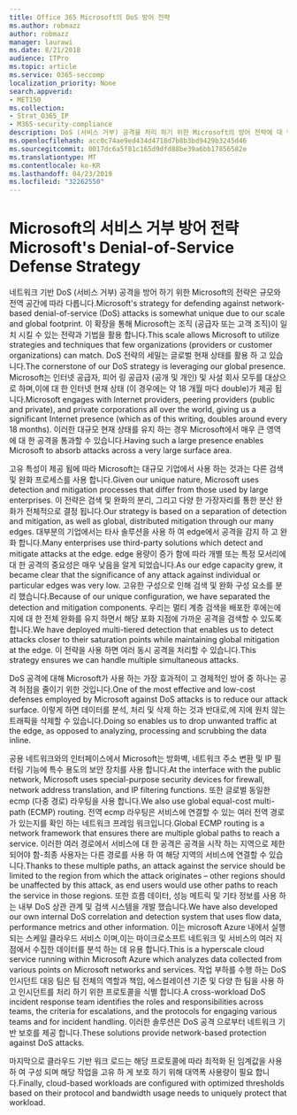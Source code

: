 ```yaml
---
title: Office 365 Microsoft의 DoS 방어 전략
ms.author: robmazz
author: robmazz
manager: laurawi
ms.date: 8/21/2018
audience: ITPro
ms.topic: article
ms.service: O365-seccomp
localization_priority: None
search.appverid:
- MET150
ms.collection:
- Strat_O365_IP
- M365-security-compliance
description: DoS (서비스 거부) 공격을 처리 하기 위한 Microsoft의 방어 전략에 대 한 개요입니다.
ms.openlocfilehash: acc0c74ae9ed434d4718d7b8b3bd9429b3245d46
ms.sourcegitcommit: 0017dc6a5f81c165d9dfd88be39a6bb17856582e
ms.translationtype: MT
ms.contentlocale: ko-KR
ms.lasthandoff: 04/23/2019
ms.locfileid: "32262550"
---
```

# <a name="microsofts-denial-of-service-defense-strategy"></a><span data-ttu-id="c1148-103">Microsoft의 서비스 거부 방어 전략</span><span class="sxs-lookup"><span data-stu-id="c1148-103">Microsoft's Denial-of-Service Defense Strategy</span></span>

<span data-ttu-id="c1148-104">네트워크 기반 DoS (서비스 거부) 공격을 방어 하기 위한 Microsoft의 전략은 규모와 전역 공간에 따라 다릅니다.</span><span class="sxs-lookup"><span data-stu-id="c1148-104">Microsoft's strategy for defending against network-based denial-of-service (DoS) attacks is somewhat unique due to our scale and global footprint.</span></span> <span data-ttu-id="c1148-105">이 확장을 통해 Microsoft는 조직 (공급자 또는 고객 조직)이 일치 시킬 수 있는 전략과 기법을 활용 합니다.</span><span class="sxs-lookup"><span data-stu-id="c1148-105">This scale allows Microsoft to utilize strategies and techniques that few organizations (providers or customer organizations) can match.</span></span> <span data-ttu-id="c1148-106">DoS 전략의 세밀는 글로벌 현재 상태를 활용 하 고 있습니다.</span><span class="sxs-lookup"><span data-stu-id="c1148-106">The cornerstone of our DoS strategy is leveraging our global presence.</span></span> <span data-ttu-id="c1148-107">Microsoft는 인터넷 공급자, 피어 링 공급자 (공개 및 개인) 및 사설 회사 모두를 대상으로 하며,이에 대 한 인터넷 현재 상태 (이 경우에는 약 18 개월 마다 double)가 제공 됩니다.</span><span class="sxs-lookup"><span data-stu-id="c1148-107">Microsoft engages with Internet providers, peering providers (public and private), and private corporations all over the world, giving us a significant Internet presence (which as of this writing, doubles around every 18 months).</span></span> <span data-ttu-id="c1148-108">이러한 대규모 현재 상태를 유지 하는 경우 Microsoft에서 매우 큰 영역에 대 한 공격을 통과할 수 있습니다.</span><span class="sxs-lookup"><span data-stu-id="c1148-108">Having such a large presence enables Microsoft to absorb attacks across a very large surface area.</span></span>

<span data-ttu-id="c1148-109">고유 특성이 제공 됨에 따라 Microsoft는 대규모 기업에서 사용 하는 것과는 다른 검색 및 완화 프로세스를 사용 합니다.</span><span class="sxs-lookup"><span data-stu-id="c1148-109">Given our unique nature, Microsoft uses detection and mitigation processes that differ from those used by large enterprises.</span></span> <span data-ttu-id="c1148-110">이 전략은 검색 및 완화의 분리, 그리고 다양 한 가장자리를 통한 분산 완화가 전체적으로 결정 됩니다.</span><span class="sxs-lookup"><span data-stu-id="c1148-110">Our strategy is based on a separation of detection and mitigation, as well as global, distributed mitigation through our many edges.</span></span> <span data-ttu-id="c1148-111">대부분의 기업에서는 타사 솔루션을 사용 하 여 edge에서 공격을 감지 하 고 완화 합니다.</span><span class="sxs-lookup"><span data-stu-id="c1148-111">Many enterprises use third-party solutions which detect and mitigate attacks at the edge.</span></span> <span data-ttu-id="c1148-112">edge 용량이 증가 함에 따라 개별 또는 특정 모서리에 대 한 공격의 중요성은 매우 낮음을 알게 되었습니다.</span><span class="sxs-lookup"><span data-stu-id="c1148-112">As our edge capacity grew, it became clear that the significance of any attack against individual or particular edges was very low.</span></span> <span data-ttu-id="c1148-113">고유한 구성으로 인해 검색 및 완화 구성 요소를 분리 했습니다.</span><span class="sxs-lookup"><span data-stu-id="c1148-113">Because of our unique configuration, we have separated the detection and mitigation components.</span></span> <span data-ttu-id="c1148-114">우리는 멀티 계층 검색을 배포한 후에는에 지에 대 한 전체 완화를 유지 하면서 해당 포화 지점에 가까운 공격을 검색할 수 있도록 합니다.</span><span class="sxs-lookup"><span data-stu-id="c1148-114">We have deployed multi-tiered detection that enables us to detect attacks closer to their saturation points while maintaining global mitigation at the edge.</span></span> <span data-ttu-id="c1148-115">이 전략을 사용 하면 여러 동시 공격을 처리할 수 있습니다.</span><span class="sxs-lookup"><span data-stu-id="c1148-115">This strategy ensures we can handle multiple simultaneous attacks.</span></span>

<span data-ttu-id="c1148-116">DoS 공격에 대해 Microsoft가 사용 하는 가장 효과적이 고 경제적인 방어 중 하나는 공격 허점을 줄이기 위한 것입니다.</span><span class="sxs-lookup"><span data-stu-id="c1148-116">One of the most effective and low-cost defenses employed by Microsoft against DoS attacks is to reduce our attack surface.</span></span> <span data-ttu-id="c1148-117">이렇게 하면 데이터를 분석, 처리 및 삭제 하는 것과 반대로,에 지에 원치 않는 트래픽을 삭제할 수 있습니다.</span><span class="sxs-lookup"><span data-stu-id="c1148-117">Doing so enables us to drop unwanted traffic at the edge, as opposed to analyzing, processing and scrubbing the data inline.</span></span>

<span data-ttu-id="c1148-118">공용 네트워크와의 인터페이스에서 Microsoft는 방화벽, 네트워크 주소 변환 및 IP 필터링 기능에 특수 용도의 보안 장치를 사용 합니다.</span><span class="sxs-lookup"><span data-stu-id="c1148-118">At the interface with the public network, Microsoft uses special-purpose security devices for firewall, network address translation, and IP filtering functions.</span></span> <span data-ttu-id="c1148-119">또한 글로벌 동일한 ecmp (다중 경로) 라우팅을 사용 합니다.</span><span class="sxs-lookup"><span data-stu-id="c1148-119">We also use global equal-cost multi-path (ECMP) routing.</span></span> <span data-ttu-id="c1148-120">전역 ecmp 라우팅은 서비스에 연결할 수 있는 여러 전역 경로가 있는지를 확인 하는 네트워크 프레임 워크입니다.</span><span class="sxs-lookup"><span data-stu-id="c1148-120">Global ECMP routing is a network framework that ensures there are multiple global paths to reach a service.</span></span> <span data-ttu-id="c1148-121">이러한 여러 경로에서 서비스에 대 한 공격은 공격을 시작 하는 지역으로 제한 되어야 함-최종 사용자는 다른 경로를 사용 하 여 해당 지역의 서비스에 연결할 수 있습니다.</span><span class="sxs-lookup"><span data-stu-id="c1148-121">Thanks to these multiple paths, an attack against the service should be limited to the region from which the attack originates – other regions should be unaffected by this attack, as end users would use other paths to reach the service in those regions.</span></span> <span data-ttu-id="c1148-122">또한 흐름 데이터, 성능 메트릭 및 기타 정보를 사용 하는 내부 DoS 상관 관계 및 검색 시스템을 개발 했습니다.</span><span class="sxs-lookup"><span data-stu-id="c1148-122">We have also developed our own internal DoS correlation and detection system that uses flow data, performance metrics and other information.</span></span> <span data-ttu-id="c1148-123">이는 microsoft Azure 내에서 실행 되는 스케일 클라우드 서비스 이며,이는 마이크로소프트 네트워크 및 서비스의 여러 지점에서 수집한 데이터를 분석 하는 데 유용 합니다.</span><span class="sxs-lookup"><span data-stu-id="c1148-123">This is a hyperscale cloud service running within Microsoft Azure which analyzes data collected from various points on Microsoft networks and services.</span></span> <span data-ttu-id="c1148-124">작업 부하를 수행 하는 DoS 인시던트 대응 팀은 팀 전체의 역할과 책임, 에스컬레이션 기준 및 다양 한 팀을 사용 하 고 인시던트를 처리 하기 위한 프로토콜을 식별 합니다.</span><span class="sxs-lookup"><span data-stu-id="c1148-124">A cross-workload DoS incident response team identifies the roles and responsibilities across teams, the criteria for escalations, and the protocols for engaging various teams and for incident handling.</span></span> <span data-ttu-id="c1148-125">이러한 솔루션은 DoS 공격 으로부터 네트워크 기반 보호를 제공 합니다.</span><span class="sxs-lookup"><span data-stu-id="c1148-125">These solutions provide network-based protection against DoS attacks.</span></span>

<span data-ttu-id="c1148-126">마지막으로 클라우드 기반 워크 로드는 해당 프로토콜에 따라 최적화 된 임계값을 사용 하 여 구성 되며 해당 작업을 고유 하 게 보호 하기 위해 대역폭 사용량이 필요 합니다.</span><span class="sxs-lookup"><span data-stu-id="c1148-126">Finally, cloud-based workloads are configured with optimized thresholds based on their protocol and bandwidth usage needs to uniquely protect that workload.</span></span>

